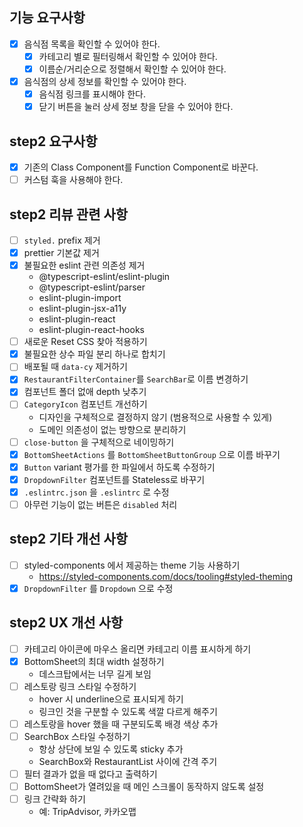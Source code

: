 ## 기능 요구사항

- [x] 음식점 목록을 확인할 수 있어야 한다.
  - [x] 카테고리 별로 필터링해서 확인할 수 있어야 한다.
  - [x] 이름순/거리순으로 정렬해서 확인할 수 있어야 한다.
- [x] 음식점의 상세 정보를 확인할 수 있어야 한다.
  - [x] 음식점 링크를 표시해야 한다.
  - [x] 닫기 버튼을 눌러 상세 정보 창을 닫을 수 있어야 한다.

## step2 요구사항

- [x] 기존의 Class Component를 Function Component로 바꾼다.
- [ ] 커스텀 훅을 사용해야 한다.

## step2 리뷰 관련 사항

- [ ] `styled.` prefix 제거
- [x] prettier 기본값 제거
- [x] 불필요한 eslint 관련 의존성 제거
  - @typescript-eslint/eslint-plugin
  - @typescript-eslint/parser
  - eslint-plugin-import
  - eslint-plugin-jsx-a11y
  - eslint-plugin-react
  - eslint-plugin-react-hooks
- [ ] 새로운 Reset CSS 찾아 적용하기
- [x] 불필요한 상수 파일 분리 하나로 합치기
- [ ] 배포될 때 `data-cy` 제거하기
- [x] `RestaurantFilterContainer`를 `SearchBar`로 이름 변경하기
- [x] 컴포넌트 폴더 없애 depth 낮추기
- [ ] `CategoryIcon` 컴포넌트 개선하기
  - 디자인을 구체적으로 결정하지 않기 (범용적으로 사용할 수 있게)
  - 도메인 의존성이 없는 방향으로 분리하기
- [ ] `close-button` 을 구체적으로 네이밍하기
- [x] `BottomSheetActions` 를 `BottomSheetButtonGroup` 으로 이름 바꾸기
- [x] `Button` variant 평가를 한 파일에서 하도록 수정하기
- [x] `DropdownFilter` 컴포넌트를 Stateless로 바꾸기
- [x] `.eslintrc.json` 을 `.eslintrc` 로 수정
- [ ] 아무런 기능이 없는 버튼은 `disabled` 처리

## step2 기타 개선 사항

- [ ] styled-components 에서 제공하는 theme 기능 사용하기
  - https://styled-components.com/docs/tooling#styled-theming
- [x] `DropdownFilter` 를 `Dropdown` 으로 수정

## step2 UX 개선 사항

- [ ] 카테고리 아이콘에 마우스 올리면 카테고리 이름 표시하게 하기
- [x] BottomSheet의 최대 width 설정하기
  - 데스크탑에서는 너무 길게 보임
- [ ] 레스토랑 링크 스타일 수정하기
  - hover 시 underline으로 표시되게 하기
  - 링크인 것을 구분할 수 있도록 색깔 다르게 해주기
- [ ] 레스토랑을 hover 했을 때 구분되도록 배경 색상 추가
- [ ] SearchBox 스타일 수정하기
  - 항상 상단에 보일 수 있도록 sticky 추가
  - SearchBox와 RestaurantList 사이에 간격 주기
- [ ] 필터 결과가 없을 때 없다고 출력하기
- [ ] BottomSheet가 열려있을 때 메인 스크롤이 동작하지 않도록 설정
- [ ] 링크 간략화 하기
  - 예: TripAdvisor, 카카오맵
